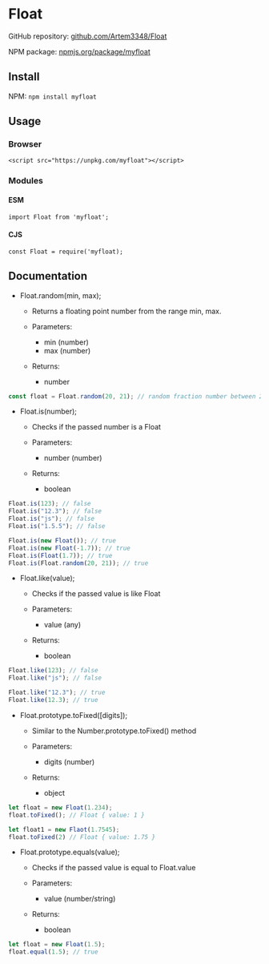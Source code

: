 # Float

GitHub repository: [github.com/Artem3348/Float](github.com/Artem3348/Float)

NPM package: [npmjs.org/package/myfloat](https://www.npmjs.com/package/myfloat)

## Install

NPM: `npm install myfloat`

## Usage

### Browser

`<script src="https://unpkg.com/myfloat"></script>`

### Modules

#### ESM

`import Float from 'myfloat';`

#### CJS

`const Float = require('myfloat);`

## Documentation

* Float.random(min, max);

  * Returns a floating point number from the range min, max.

  * Parameters:
    - min (number)
    - max (number)

  * Returns:
    - number

```js
const float = Float.random(20, 21); // random fraction number between 20 & 21
```

* Float.is(number);

  * Checks if the passed number is a Float

  * Parameters:
    - number (number)

  * Returns:
    - boolean

```js
Float.is(123); // false
Float.is("12.3"); // false
Float.is("js"); // false
Float.is("1.5.5"); // false

Float.is(new Float()); // true
Float.is(new Float(-1.7)); // true
Float.is(Float(1.7)); // true
Float.is(Float.random(20, 21)); // true
```

* Float.like(value);

  * Checks if the passed value is like Float
  
  * Parameters:
    - value (any)

  * Returns:
    - boolean

```js
Float.like(123); // false
Float.like("js"); // false

Float.like("12.3"); // true
Float.like(12.3); // true
```

* Float.prototype.toFixed([digits]);

  * Similar to the Number.prototype.toFixed() method
 
  * Parameters:
    - digits (number)

  * Returns:
    - object

```js
let float = new Float(1.234);
float.toFixed(); // Float { value: 1 }

let float1 = new Flaot(1.7545);
float.toFixed(2) // Float { value: 1.75 }
```

* Float.prototype.equals(value);

  * Checks if the passed value is equal to Float.value

  * Parameters:
    - value (number/string) 

  * Returns:
    - boolean

```js
let float = new Float(1.5);
float.equal(1.5); // true
```